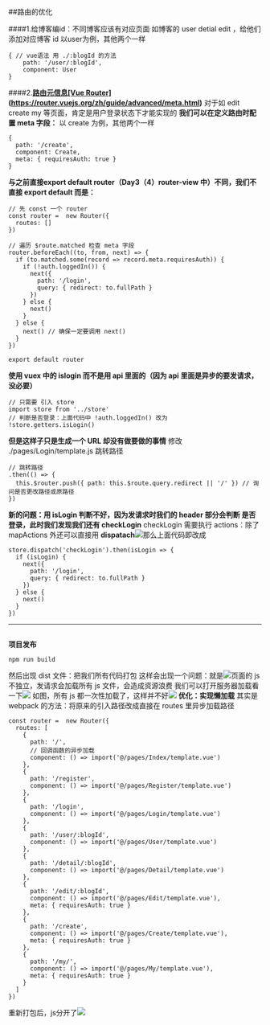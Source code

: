 ##路由的优化

####1.给博客编id：不同博客应该有对应页面
如博客的 user detial edit ，给他们添加对应博客 id
以user为例，其他两个一样
```
{ // vue语法 用 ./:blogId 的方法
    path: '/user/:blogId',
    component: User
}
```
####2.**[路由元信息[Vue Router]](https://router.vuejs.org/zh/)
(https://router.vuejs.org/zh/guide/advanced/meta.html)**
对于如 edit create my 等页面，肯定是用户登录状态下才能实现的
**我们可以在定义路由时配置 meta 字段：**
以 create 为例，其他两个一样
```
{
  path: '/create',
  component: Create,
  meta: { requiresAuth: true }
}
```
**与之前直接export default router（Day3（4）router-view 中）不同，我们不直接 export default 
而是：**
```
// 先 const 一个 router
const router =  new Router({
  routes: []
})

// 遍历 $route.matched 检查 meta 字段
router.beforeEach((to, from, next) => {
  if (to.matched.some(record => record.meta.requiresAuth)) {
    if (!auth.loggedIn()) {
      next({
        path: '/login',
        query: { redirect: to.fullPath }
      })
    } else {
      next()
    }
  } else {
    next() // 确保一定要调用 next()
  }
})

export default router
```
**使用 vuex 中的 islogin 而不是用 api 里面的（因为 api 里面是异步的要发请求，没必要）**
```
// 只需要 引入 store
import store from '../store'
// 判断是否登录：上面代码中 !auth.loggedIn() 改为
!store.getters.isLogin()
```
**但是这样子只是生成一个 URL 却没有做要做的事情**
修改 ./pages/Login/template.js 跳转路径
```
// 跳转路径
.then(() => {
  this.$router.push({ path: this.$route.query.redirect || '/' }) // 询问是否更改路径或原路径
})
```
**新的问题：用 isLogin 判断不好，因为发请求时我们的 header 部分会判断 是否登录，此时我们发现我们还有 checkLogin**
checkLogin 需要执行 actions：除了 mapActions 外还可以直接用 **dispatach**![](https://upload-images.jianshu.io/upload_images/7094266-565f6a7503a3ae3a.png?imageMogr2/auto-orient/strip%7CimageView2/2/w/1240)那么上面代码即改成
```
store.dispatch('checkLogin').then(isLogin => {
  if (isLogin) {
    next({
      path: '/login',
      query: { redirect: to.fullPath }
    })
  } else {
    next()
  }
})
```
---
##
**项目发布**
```
npm run build
```
然后出现 dist 文件：把我们所有代码打包
这样会出现一个问题：就是![](https://upload-images.jianshu.io/upload_images/7094266-b54a889245da1c3c.png?imageMogr2/auto-orient/strip%7CimageView2/2/w/1240)页面的 js 不独立，发请求会加载所有 js 文件，会造成资源浪费
我们可以打开服务器加载看一下![](https://upload-images.jianshu.io/upload_images/7094266-f0eaab80ef5fd7b5.png?imageMogr2/auto-orient/strip%7CimageView2/2/w/1240)
如图，所有 js 都一次性加载了，这样并不好![](https://upload-images.jianshu.io/upload_images/7094266-ff5220ec93a12405.png?imageMogr2/auto-orient/strip%7CimageView2/2/w/1240)
**优化：实现懒加载**
其实是 webpack 的方法：将原来的引入路径改成直接在 routes 里异步加载路径
```
const router =  new Router({
  routes: [
    {
      path: '/',
      // 回调函数的异步加载
      component: () => import('@/pages/Index/template.vue')
    },
    {
      path: '/register',
      component: () => import('@/pages/Register/template.vue')
    },
    {
      path: '/login',
      component: () => import('@/pages/Login/template.vue')
    },
    {
      path: '/user/:blogId',
      component: () => import('@/pages/User/template.vue')
    },
    {
      path: '/detail/:blogId',
      component: () => import('@/pages/Detail/template.vue')
    },
    {
      path: '/edit/:blogId',
      component: () => import('@/pages/Edit/template.vue'),
      meta: { requiresAuth: true }
    },
    {
      path: '/create',
      component: () => import('@/pages/Create/template.vue'),
      meta: { requiresAuth: true }
    },
    {
      path: '/my/',
      component: () => import('@/pages/My/template.vue'),
      meta: { requiresAuth: true }
    }
  ]
})
```
重新打包后，js分开了![](https://upload-images.jianshu.io/upload_images/7094266-1cc2429456f488a1.png?imageMogr2/auto-orient/strip%7CimageView2/2/w/1240)
